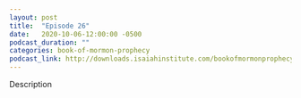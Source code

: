 ```yaml
---
layout: post
title:  "Episode 26"
date:   2020-10-06-12:00:00 -0500
podcast_duration: ""
categories: book-of-mormon-prophecy
podcast_link: http://downloads.isaiahinstitute.com/bookofmormonprophecypodcast/Episode_26_v1.mp3
---
```

Description

